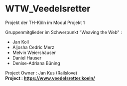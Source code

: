 # WTW_Veedelsretter
Projekt der TH-Köln im Modul Projekt 1

Gruppenmitglieder im Schwerpunkt "Weaving the Web" :
- Jan Koll
- Aljosha Cedric Merz
- Melvin Weiershäuser
- Daniel Hauser
- Denise-Adriana Büning

Project Owner : Jan Kus (Railslove)<br>
**Project : https://www.veedelsretter.koeln/** <br><br>



